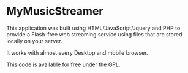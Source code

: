 MyMusicStreamer
===============
This application was built using HTML/JavaScript/Jquery and PHP to provide a Flash-free web streaming service using files that are stored locally on your server. 

It works with almost every Desktop and mobile browser.

This code is available for free under the GPL.